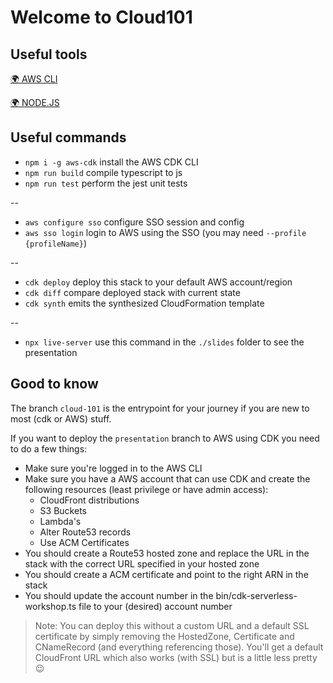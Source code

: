# Welcome to Cloud101

## Useful tools

[🌍 AWS CLI](https://docs.aws.amazon.com/cli/latest/userguide/getting-started-install.html)

[🌍 NODE.JS](https://nodejs.org/en/download)

## Useful commands

* `npm i -g aws-cdk`   install the AWS CDK CLI
* `npm run build`      compile typescript to js
* `npm run test`       perform the jest unit tests

--

* `aws configure sso`  configure SSO session and config
* `aws sso login`      login to AWS using the SSO (you may need `--profile {profileName}`)

--

* `cdk deploy`         deploy this stack to your default AWS account/region
* `cdk diff`           compare deployed stack with current state
* `cdk synth`          emits the synthesized CloudFormation template

--

* `npx live-server`    use this command in the `./slides` folder to see the presentation

## Good to know

The branch `cloud-101` is the entrypoint for your journey if you are new to most (cdk or AWS) stuff.

If you want to deploy the `presentation` branch to AWS using CDK you need to do a few things:

* Make sure you're logged in to the AWS CLI
* Make sure you have a AWS account that can use CDK and create the following resources (least privilege or have admin access):
  * CloudFront distributions
  * S3 Buckets
  * Lambda's
  * Alter Route53 records
  * Use ACM Certificates
* You should create a Route53 hosted zone and replace the URL in the stack with the correct URL specified in your hosted zone
* You should create a ACM certificate and point to the right ARN in the stack
* You should update the account number in the bin/cdk-serverless-workshop.ts file to your (desired) account number

> Note: You can deploy this without a custom URL and a default SSL certificate by simply removing the
> HostedZone, Certificate and CNameRecord (and everything referencing those). You'll get a default
> CloudFront URL which also works (with SSL) but is a little less pretty 😉
